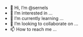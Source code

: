 - 👋 Hi, I’m @sernels
- 👀 I’m interested in ...
- 🌱 I’m currently learning ...
- 💞️ I’m looking to collaborate on ...
- 📫 How to reach me ...

<!---
sernels/sernels is a ✨ special ✨ repository because its `README.md` (this file) appears on your GitHub profile.
You can click the Preview link to take a look at your changes.
--->
